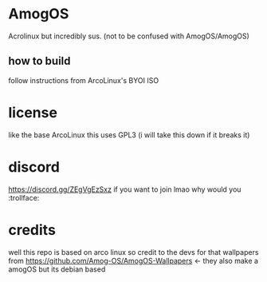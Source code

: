 # AmogOS
Acrolinux but incredibly sus. (not to be confused with AmogOS/AmogOS)

## how to build
follow instructions from ArcoLinux's BYOI ISO

# license
like the base ArcoLinux this uses GPL3 (i will take this down if it breaks it)

# discord
https://discord.gg/ZEgVgEzSxz if you want  to join lmao why would you :trollface:

# credits
well this repo is based on arco linux so credit to the devs for that 
wallpapers from https://github.com/Amog-OS/AmogOS-Wallpapers <- they also make a amogOS but its debian based
